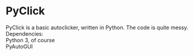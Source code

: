 # PyClick
PyClick is a basic autoclicker, written in Python. The code is quite messy. <br>
Dependencies: <br>
Python 3, of course <br>
PyAutoGUI
